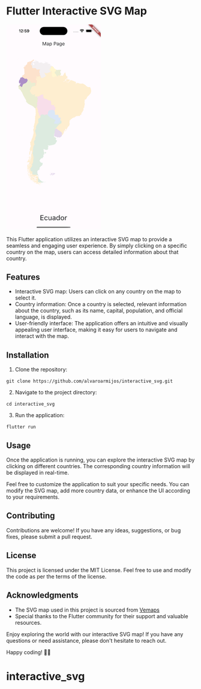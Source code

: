 # Flutter Interactive SVG Map

<img src="./docs/image.png" style="height: 50%; width:50%;"/>

This Flutter application utilizes an interactive SVG map to provide a seamless and engaging user experience. By simply clicking on a specific country on the map, users can access detailed information about that country.

## Features

- Interactive SVG map: Users can click on any country on the map to select it.
- Country information: Once a country is selected, relevant information about the country, such as its name, capital, population, and official language, is displayed.
- User-friendly interface: The application offers an intuitive and visually appealing user interface, making it easy for users to navigate and interact with the map.

## Installation

1. Clone the repository:

```
git clone https://github.com/alvaroarmijos/interactive_svg.git
```
2. Navigate to the project directory:

```
cd interactive_svg
```
3. Run the application:
```
flutter run
```
## Usage

Once the application is running, you can explore the interactive SVG map by clicking on different countries. The corresponding country information will be displayed in real-time.

Feel free to customize the application to suit your specific needs. You can modify the SVG map, add more country data, or enhance the UI according to your requirements.

## Contributing
Contributions are welcome! If you have any ideas, suggestions, or bug fixes, please submit a pull request.

## License
This project is licensed under the MIT License. Feel free to use and modify the code as per the terms of the license.

## Acknowledgments
- The SVG map used in this project is sourced from [Vemaps](https://vemaps.com/)
- Special thanks to the Flutter community for their support and valuable resources.

Enjoy exploring the world with our interactive SVG map! If you have any questions or need assistance, please don't hesitate to reach out.

Happy coding! 🚀✨

# interactive_svg
